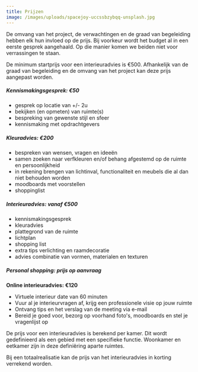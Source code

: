 ```yaml
---
title: Prijzen
image: /images/uploads/spacejoy-uccssbzybqq-unsplash.jpg
---
```

De omvang van het project, de verwachtingen en de graad van begeleiding hebben elk hun invloed op de prijs. Bij voorkeur wordt het budget al in een eerste gesprek aangehaald. Op die manier komen we beiden niet voor verrassingen te staan. 

De minimum startprijs voor een interieuradvies is €500. Afhankelijk van de graad van begeleiding en de omvang van het project kan deze prijs aangepast worden. 

##### **Kennismakingsgesprek: €50**

* gesprek op locatie van +/- 2u
* bekijken (en opmeten) van ruimte(s) 
* bespreking van gewenste stijl en sfeer
* kennismaking met opdrachtgevers

##### **Kleuradvies: €200**

* bespreken van wensen, vragen en ideeën
* samen zoeken naar verfkleuren en/of behang afgestemd op de ruimte en persoonlijkheid
* in rekening brengen van lichtinval, functionaliteit en meubels die al dan niet behouden worden
* moodboards met voorstellen
* shoppinglist

##### **Interieuradvies: vanaf €500**

* kennismakingsgesprek
* kleuradvies
* plattegrond van de ruimte
* lichtplan
* shopping list
* extra tips verlichting en raamdecoratie
* advies combinatie van vormen, materialen en texturen

##### **Personal shopping: prijs op aanvraag**

**O﻿nline interieuradvies: €120** 

* V﻿irtuele interieur date van 60 minuten
* V﻿uur al je interieurvragen af, krijg een professionele visie op jouw ruimte
* O﻿ntvang tips en het verslag van de meeting via e-mail
* B﻿ereid je goed voor, bezorg op voorhand foto's, moodboards en stel je vragenlijst op

De prijs voor een interieuradvies is berekend per kamer. Dit wordt gedefinieerd als een gebied met een specifieke functie. Woonkamer en eetkamer zijn in deze definiëring aparte ruimtes.

Bij een totaalrealisatie kan de prijs van het interieuradvies in korting verrekend worden.